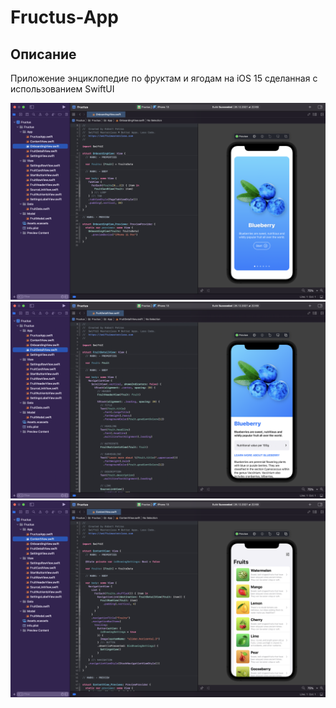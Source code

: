 # Fructus-App 

## Описание

Приложение энциклопедие по фруктам и ягодам на iOS 15 сделанная с использованием SwiftUI

![Screen Banner](Documentation/1.png)
![Screen Banner](Documentation/2.png)
![Screen Banner](Documentation/3.png)
